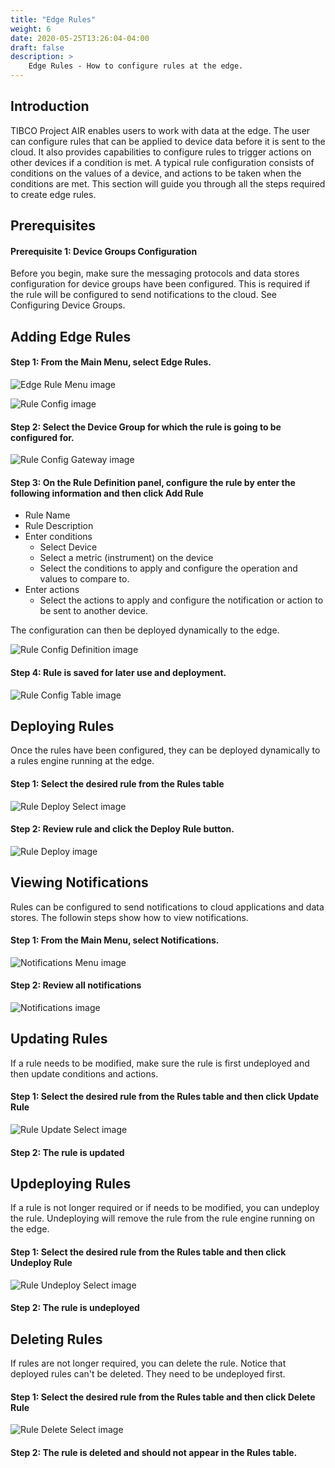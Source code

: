 ```yaml
---
title: "Edge Rules"
weight: 6
date: 2020-05-25T13:26:04-04:00
draft: false
description: >
    Edge Rules - How to configure rules at the edge.
---
```


## Introduction
TIBCO Project AIR enables users to work with data at the edge. The user can configure rules that can be applied to device data before it is sent to the cloud.  It also provides capabilities to configure rules to trigger actions on other devices if a condition is met.
A typical rule configuration consists of conditions on the values of a device, and actions to be taken when the conditions are met.
This section will guide you through all the steps required to  create edge rules.

## Prerequisites

#### Prerequisite 1: Device Groups Configuration

Before you begin, make sure the messaging protocols and data stores configuration for device groups have been configured.  This is required if the rule will be configured to send notifications to the cloud. See Configuring Device Groups.


 ## Adding Edge Rules

#### Step 1: From the Main Menu, select Edge Rules.

![Edge Rule Menu image](./air_menu_rules.png)

![Rule Config image](./air_config_rule_1.png)

#### Step 2: Select the Device Group for which the rule is going to be configured for.

![Rule Config Gateway image](./air_config_rule_2.png)

#### Step 3: On the Rule Definition panel, configure the rule by enter the following information and then click Add Rule

* Rule Name
* Rule Description
* Enter conditions
    * Select Device
    * Select a metric (instrument) on the device
    * Select the conditions to apply and configure the operation and values to compare to.
* Enter actions
    * Select the actions to apply and configure the notification or action to be sent to another device.


The configuration can then be deployed dynamically to the edge.

![Rule Config Definition image](./air_config_rule_3.png)

#### Step 4: Rule is saved for later use and deployment.

![Rule Config Table image](./air_config_rule_4.png)

## Deploying Rules

Once the rules have been configured, they can be deployed dynamically to a rules engine running at the edge.

#### Step 1: Select the desired rule from the Rules table

![Rule Deploy Select image](./air_deploy_rule_1.png)

#### Step 2: Review rule and click the Deploy Rule button.

![Rule Deploy image](./air_deploy_rule_2.png)

## Viewing Notifications

Rules can be configured to send notifications to cloud applications and data stores. The followin steps show how to view notifications.

#### Step 1: From the Main Menu, select Notifications.

![Notifications Menu image](./air_menu_notifications.png)

#### Step 2: Review all notifications

![Notifications image](./air_notifications.png)

## Updating Rules
If a rule needs to be modified, make sure the rule is first  undeployed and then update conditions and actions.

#### Step 1: Select the desired rule from the Rules table and then click  Update Rule

![Rule Update Select image](./air_update_rule.png)

#### Step 2: The rule is updated

## Updeploying Rules
If a rule is not longer required or if needs to be modified, you can undeploy the rule.  Undeploying will remove the rule from the rule engine running on the edge.

#### Step 1: Select the desired rule from the Rules table and then click  Undeploy Rule

![Rule Undeploy Select image](./air_undeploy_rule.png)

#### Step 2: The rule is undeployed


## Deleting Rules
If rules are not longer required, you can delete the rule. Notice that deployed rules can't be deleted.  They need to be undeployed first.

#### Step 1: Select the desired rule from the Rules table and then click  Delete Rule

![Rule Delete Select image](./air_delete_rule.png)

#### Step 2: The rule is deleted and should not appear in the Rules table.